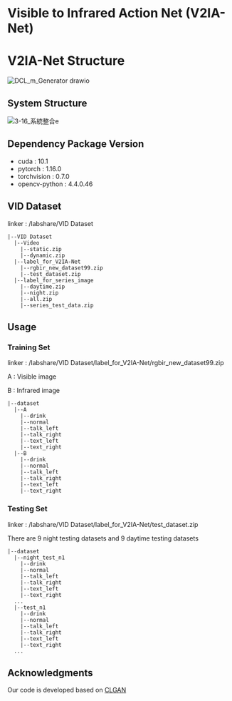 # Visible to Infrared Action Net (V2IA-Net)

# V2IA-Net Structure
![DCL_m_Generator drawio](https://user-images.githubusercontent.com/35215838/165700320-a0b6fd80-f365-482f-83d7-30ec001bb91e.png)

## System Structure 
![3-16_系統整合e](https://user-images.githubusercontent.com/35215838/165701268-fe84e2b6-601d-4bdb-bc31-475717781aeb.png)

## Dependency Package Version
* cuda : 10.1
* pytorch : 1.16.0
* torchvision : 0.7.0
* opencv-python : 4.4.0.46

## VID Dataset
linker : /labshare/VID Dataset

```
|--VID Dataset
  |--Video
    |--static.zip
    |--dynamic.zip
  |--label_for_V2IA-Net
    |--rgbir_new_dataset99.zip
    |--test_dataset.zip
  |--label_for_series_image
    |--daytime.zip
    |--night.zip
    |--all.zip
    |--series_test_data.zip
```
## Usage 
### Training Set
linker : /labshare/VID Dataset/label_for_V2IA-Net/rgbir_new_dataset99.zip

A : Visible image

B : Infrared image
```
|--dataset
  |--A
    |--drink
    |--normal
    |--talk_left
    |--talk_right
    |--text_left
    |--text_right
  |--B
    |--drink
    |--normal
    |--talk_left
    |--talk_right
    |--text_left
    |--text_right
```
### Testing Set
linker : /labshare/VID Dataset/label_for_V2IA-Net/test_dataset.zip

There are 9 night testing datasets and 9 daytime testing datasets

```
|--dataset
  |--night_test_n1
    |--drink
    |--normal
    |--talk_left
    |--talk_right
    |--text_left
    |--text_right
  ...
  |--test_n1
    |--drink
    |--normal
    |--talk_left
    |--talk_right
    |--text_left
    |--text_right
  ...
```
## Acknowledgments
Our code is developed based on [CLGAN](https://github.com/JunlinHan/DCLGAN)
